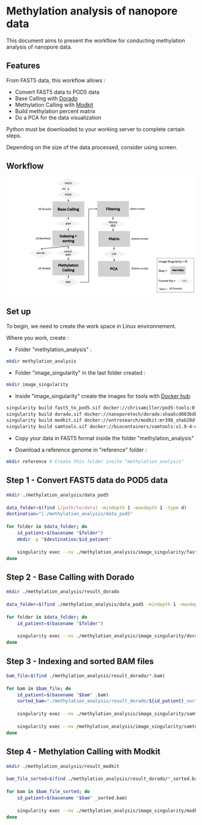 # Methylation analysis of nanopore data

This document aims to present the workflow for conducting methylation analysis of nanopore data.

## Features

From FAST5 data, this workflow allows : 

* Convert FAST5 data to POD5 data 
* Base Calling with [Dorado](https://github.com/nanoporetech/dorado?tab=readme-ov-file#features)
* Methylation Calling with [Modkit](https://github.com/nanoporetech/modkit)
* Build methylation percent matrix
* Do a PCA for the data visualization

Python must be downloaded to your working server to complete certain steps.

Depending on the size of the data processed, consider using screen.

## Workflow
![Workflow.](workflow.png)

## Set up 

To begin, we need to create the work space in Linux environnement. 

Where you work, create : 

* Folder "methylation_analysis" :
  
```bash
mkdir methylation_analysis
```
* Folder "image_singularity" in the last folder created : 

```bash
mkdir image_singularity
```

* Inside "image_singularity" create the images for tools with [Docker hub](https://hub.docker.com):

```bash
singularity build fast5_to_pod5.sif docker://chrisamiller/pod5-tools:0.2.4 # Convert FAST5 to POD5
singularity build dorado.sif docker://nanoporetech/dorado:shaa5cd803bdb5f3cac5c612e47ea6391b882861b8b # Dorado 
singularity build modkit.sif docker://ontresearch/modkit:mr398_shab20df82474168dd15e8ace78ff38b8bcb8b7b6fb # Modkit
singularity build samtools.sif docker://biocontainers/samtools:v1.9-4-deb_cv1 # Samtools
```

* Copy your data in FAST5 format inside the folder "methylation_analysis"

* Download a reference genome in "reference" folder :

```bash
mkdir reference # Create this folder insite "methylation_analysis"
```


## Step 1 - Convert FAST5 data do POD5 data

```bash
mkdir ./methylation_analysis/data_pod5

data_folder=$(find [/path/to/data] -mindepth 1 -maxdepth 1 -type d)
destination="[./methylation_analysis/data_pod5"

for folder in $data_folder; do
    id_patient=$(basename "$folder")
    mkdir -p "$destination/$id_patient"
    
    singularity exec --nv ./methylation_analysis/image_singularity/fast5_to_pod5.sif pod5 convert fast5 "$folder"/*.fast5 --output "$destination/$id_patient" --one-to-one "$folder"
done
```
## Step 2 - Base Calling with Dorado

```bash
mkdir ./methylation_analysis/result_dorado

data_folder=$(find ./methylation_analysis/data_pod5 -mindepth 1 -maxdepth 1 -type d)

for folder in $data_folder; do
    id_patient=$(basename "$folder")

    singularity exec --nv ./methylation_analysis/image_singularity/dorado.sif dorado basecaller --reference ./methylation_analysis/reference/*.fasta /models/dna_r10.4.1_e8.2_400bps_hac@v4.1.0 "$folder" --modified-bases-models /models/dna_r10.4.1_e8.2_400bps_hac@v4.1.0_5mCG_5hmCG@v2 > ./methylation_analysis/result_dorado/"$id_patient.bam"
done
```
## Step 3 - Indexing and sorted BAM files

```bash
bam_file=$(find ./methylation_analysis/result_dorado/*.bam)

for bam in $bam_file; do
    id_patient=$(basename "$bam" .bam)
    sorted_bam="./methylation_analysis/result_dorado/${id_patient}_sorted.bam"
    
    singularity exec --nv ./methylation_analysis/image_singularity/samtools.sif samtools sort -o "$sorted_bam" "$bam"
    
    singularity exec --nv /methylation_analysis/image_singularity/samtools.sif samtools index "$sorted_bam"
done
```

## Step 4 - Methylation Calling with Modkit

```bash
mkdir ./methylation_analysis/result_modkit

bam_file_sorted=$(find ./methylation_analysis/result_dorado/*_sorted.bam)

for bam in $bam_file_sorted; do 
    id_patient=$(basename "$bam" _sorted.bam)
    
    singularity exec --nv ./methylation_analysis/image_singularity/modkit.sif modkit pileup "$bam" ./methylation_analysis/result_modkit/"$id_patient.bed" --ref ./methylation_analysis/reference/*.fasta --combine-strands --cpg
done
```










